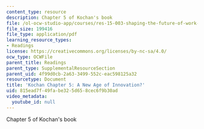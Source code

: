```yaml
---
content_type: resource
description: Chapter 5 of Kochan's book
file: /ol-ocw-studio-app/courses/res-15-003-shaping-the-future-of-work-15-662x-spring-2016/815ead7f49fabe325d658cec6f9b30ad_MITRES_15_003S16_Chapter5.pdf
file_size: 199416
file_type: application/pdf
learning_resource_types:
- Readings
license: https://creativecommons.org/licenses/by-nc-sa/4.0/
ocw_type: OCWFile
parent_title: Readings
parent_type: SupplementalResourceSection
parent_uid: 4f99d0cb-2a63-3499-552c-eac598125a32
resourcetype: Document
title: 'Kochan Chapter 5: A New Age of Innovation?'
uid: 815ead7f-49fa-be32-5d65-8cec6f9b30ad
video_metadata:
  youtube_id: null
---
```

Chapter 5 of Kochan's book